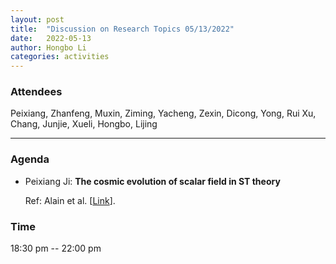 ```yaml
---
layout: post
title:  "Discussion on Research Topics 05/13/2022"
date:   2022-05-13
author: Hongbo Li
categories: activities
---
```



### Attendees

Peixiang, Zhanfeng, Muxin, Ziming, Yacheng, Zexin, Dicong, Yong, Rui Xu, Chang, Junjie, Xueli, Hongbo, Lijing

---

### Agenda

- Peixiang Ji: **The cosmic evolution of scalar field in ST theory**

  Ref: Alain et al. [[Link](https://journals.aps.org/prd/abstract/10.1103/PhysRevD.73.083525)].
       

 
             

### Time

18:30 pm -- 22:00 pm
